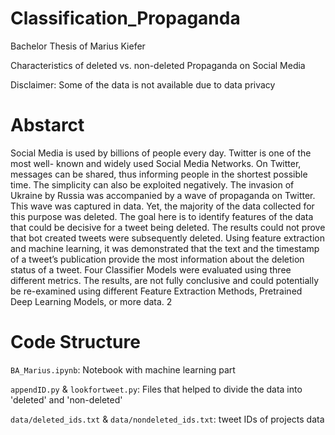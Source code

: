 # Classification_Propaganda
Bachelor Thesis of Marius Kiefer

Characteristics of deleted vs. non-deleted Propaganda on Social Media

Disclaimer: Some of the data is not available due to data privacy

# Abstarct

Social Media is used by billions of people every day. Twitter is one of the most well-
known and widely used Social Media Networks. On Twitter, messages can be shared,
thus informing people in the shortest possible time. The simplicity can also be exploited
negatively. The invasion of Ukraine by Russia was accompanied by a wave of propaganda
on Twitter. This wave was captured in data. Yet, the majority of the data collected for
this purpose was deleted. The goal here is to identify features of the data that could be
decisive for a tweet being deleted. The results could not prove that bot created tweets were
subsequently deleted. Using feature extraction and machine learning, it was demonstrated
that the text and the timestamp of a tweet’s publication provide the most information about
the deletion status of a tweet. Four Classifier Models were evaluated using three different
metrics. The results, are not fully conclusive and could potentially be re-examined using
different Feature Extraction Methods, Pretrained Deep Learning Models, or more data.
2


# Code Structure

`BA_Marius.ipynb`: Notebook with machine learning part

`appendID.py` & `lookfortweet.py`: Files that helped to divide the data into 'deleted' and 'non-deleted'

`data/deleted_ids.txt` & `data/nondeleted_ids.txt`: tweet IDs of projects data
